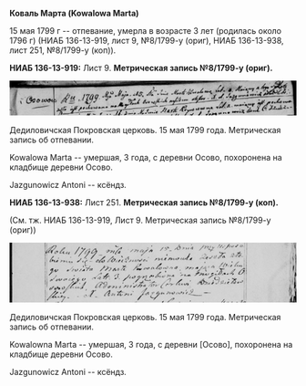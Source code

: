 **Коваль Марта (Kowalowa Marta)**

15 мая 1799 г -- отпевание, умерла в возрасте 3 лет (родилась около 1796
г) (НИАБ 136-13-919, лист 9, №8/1799-у (ориг), НИАБ 136-13-938, лист
251, №8/1799-у (коп)).

**НИАБ 136-13-919:** Лист 9. **Метрическая запись №8/1799-у (ориг).**

![](./media/d81826dc9bb1333cb46541ecb551d46f08e4b909.png)

Дедиловичская Покровская церковь. 15 мая 1799 года. Метрическая запись
об отпевании.

Kowalowa Marta -- умершая, 3 года, с деревни Осово, похоронена на
кладбище деревни Осово.

Jazgunowicz Antoni -- ксёндз.

**НИАБ 136-13-938:** Лист 251. **Метрическая запись №8/1799-у (коп).**

(См. тж. НИАБ 136-13-919, Лист 9. Метрическая запись №8/1799-у (ориг))

![](./media/5654db7ef96de68f12018fcb332ed0bb6b5e96dd.png)

Дедиловичская Покровская церковь. 15 мая 1799 года. Метрическая запись
об отпевании.

Kowalowna Marta -- умершая, 3 года, с деревни \[Осово\], похоронена на
кладбище деревни Осово.

Jazgunowicz Antoni -- ксёндз.
